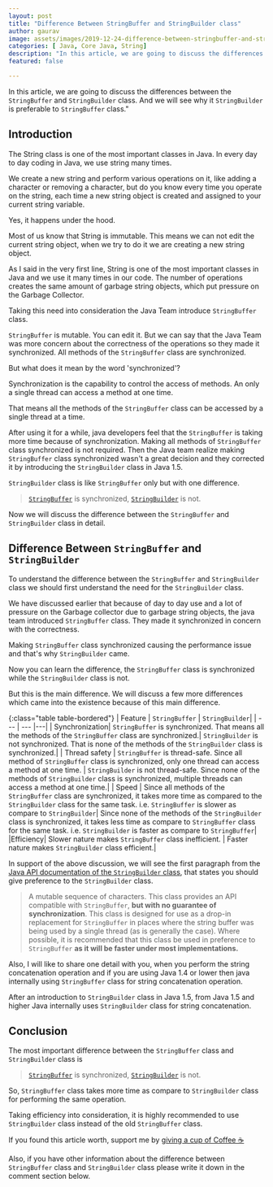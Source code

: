 ```yaml
---
layout: post
title: "Difference Between StringBuffer and StringBuilder class"
author: gaurav
image: assets/images/2019-12-24-difference-between-stringbuffer-and-stringbuilder/blog-cover.jpg
categories: [ Java, Core Java, String]
description: "In this article, we are going to discuss the differences between the `StringBuffer` and `StringBuilder` class. And we will see why it `StringBuilder` is preferable to `StringBuffer` class."
featured: false

---
```

In this article, we are going to discuss the differences between the `StringBuffer` and `StringBuilder` class. And we will see why it `StringBuilder` is preferable to `StringBuffer` class."

## Introduction

The String class is one of the most important classes in Java. In every day to day coding in Java, we use string many times.

We create a new string and perform various operations on it, like adding a character or removing a character, but do you know every time you operate on the string, each time a new string object is created and assigned to your current string variable.

Yes, it happens under the hood.

Most of us know that String is immutable. This means we can not edit the current string object, when we try to do it we are creating a new string object.

As I said in the very first line, String is one of the most important classes in Java and we use it many times in our code. The number of operations creates the same amount of garbage string objects, which put pressure on the Garbage Collector.

Taking this need into consideration the Java Team introduce `StringBuffer` class.

`StringBuffer` is mutable. You can edit it. But we can say that the Java Team was more concern about the correctness of the operations so they made it synchronized. All methods of the `StringBuffer` class are synchronized.

But what does it mean by the word 'synchronized'?

Synchronization is the capability to control the access of methods. An only a single thread can access a method at one time.

That means all the methods of the `StringBuffer` class can be accessed by a single thread at a time.

After using it for a while, java developers feel that the `StringBuffer` is taking more time because of synchronization. Making all methods of `StringBuffer` class synchronized is not required. Then the Java team realize making `StringBuffer` class synchronized wasn't a great decision and they corrected it by introducing the `StringBuilder`  class in Java 1.5.

`StringBuilder` class is like `StringBuffer` only but with one difference. 
> [`StringBuffer`](http://docs.oracle.com/javase/8/docs/api/java/lang/StringBuffer.html) is synchronized, [`StringBuilder`](http://docs.oracle.com/javase/8/docs/api/java/lang/StringBuilder.html) is not.

Now we will discuss the difference between the  `StringBuffer` and `StringBuilder`  class in detail.

## Difference Between `StringBuffer` and `StringBuilder` 

To understand the difference between the `StringBuffer` and `StringBuilder` class we should first understand the need for the `StringBuilder` class.

We have discussed earlier that because of day to day use and a lot of pressure on the Garbage collector due to garbage string objects, the java team introduced `StringBuffer` class. They made it synchronized in concern with the correctness.

Making `StringBuffer` class synchronized causing the performance issue and that's why `StringBuilder` came.

Now you can learn the difference, the `StringBuffer` class is synchronized while the `StringBuilder` class is not.

But this is the main difference. We will discuss a few more differences which came into the existence because of this main difference.

{:class="table table-bordered"}
| Feature | `StringBuffer` | `StringBuilder`|
| --- | --- |---|
| Synchronization| `StringBuffer` is synchronized. That means all the methods of the `StringBuffer` class are synchronized.| `StringBuilder` is not synchronized. That is none of the methods of the `StringBuilder` class  is synchronized.|
| Thread safety | `StringBuffer` is thread-safe. Since all method of `StringBuffer` class is synchronized, only one thread can access a method at one time. | `StringBuilder` is not thread-safe. Since none of the methods of `StringBuilder` class is synchronized, multiple threads can access a method at one time.|
| Speed | Since all methods of the `StringBuffer` class are synchronized, it takes more time as compared to the `StringBuilder` class for the same task. i.e. `StringBuffer` is slower as compare to `StringBuilder`| Since none of the methods of the `StringBuilder` class is synchronized, it takes less time as compare to `StringBuffer` class for the same task. i.e. `StringBuilder` is faster as compare to `StringBuffer`|
|Efficiency| Slower nature makes `StringBuffer` class inefficient. | Faster nature makes `StringBuilder` class efficient.|

In support of the above discussion, we will see the first paragraph from the [Java API documentation of the `StringBuilder` class](https://docs.oracle.com/javase/8/docs/api/java/lang/StringBuilder.html),  that states you should give preference to the `StringBuilder` class.
> A mutable sequence of characters. This class provides an API compatible with `StringBuffer`, **but with no guarantee of synchronization**. This class is designed for use as a drop-in replacement for `StringBuffer` in places where the string buffer was being used by a single thread (as is generally the case). Where possible, it is recommended that this class be used in preference to `StringBuffer` **as it will be faster under most implementations.**

Also, I will like to share one detail with you, when you perform the string concatenation operation and if you are using Java 1.4 or lower then java internally using `StringBuffer` class for string concatenation operation.

After an introduction to `StringBuilder` class in Java 1.5, from Java 1.5 and higher Java internally uses `StringBuilder` class for string concatenation.

## Conclusion

The most important difference between the `StringBuffer` class and `StringBuilder` class is
> [`StringBuffer`](http://docs.oracle.com/javase/8/docs/api/java/lang/StringBuffer.html) is synchronized, [`StringBuilder`](http://docs.oracle.com/javase/8/docs/api/java/lang/StringBuilder.html) is not.

So, `StringBuffer` class takes more time as compare to `StringBuilder` class for performing the same operation.

Taking efficiency into consideration, it is highly recommended to use `StringBuilder` class instead of the old `StringBuffer` class.

If you found this article worth, support me by  [giving a cup of Coffee ☕](https://www.paypal.me/GauravKukade)

Also, if you have other information about the difference between `StringBuffer` class and `StringBuilder` class please write it down in the comment section below.
